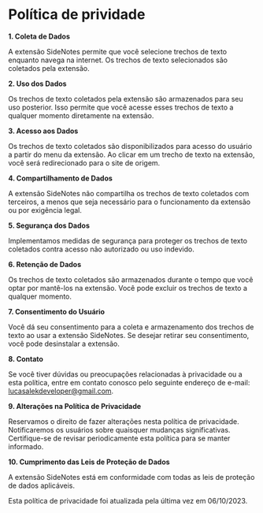 # Política de prividade

**1. Coleta de Dados**

A extensão SideNotes permite que você selecione trechos de texto enquanto navega na internet. Os trechos de texto selecionados são coletados pela extensão.

**2. Uso dos Dados**

Os trechos de texto coletados pela extensão são armazenados para seu uso posterior. Isso permite que você acesse esses trechos de texto a qualquer momento diretamente na extensão.

**3. Acesso aos Dados**

Os trechos de texto coletados são disponibilizados para acesso do usuário a partir do menu da extensão. Ao clicar em um trecho de texto na extensão, você será redirecionado para o site de origem.

**4. Compartilhamento de Dados**

A extensão SideNotes não compartilha os trechos de texto coletados com terceiros, a menos que seja necessário para o funcionamento da extensão ou por exigência legal.

**5. Segurança dos Dados**

Implementamos medidas de segurança para proteger os trechos de texto coletados contra acesso não autorizado ou uso indevido.

**6. Retenção de Dados**

Os trechos de texto coletados são armazenados durante o tempo que você optar por mantê-los na extensão. Você pode excluir os trechos de texto a qualquer momento.

**7. Consentimento do Usuário**

Você dá seu consentimento para a coleta e armazenamento dos trechos de texto ao usar a extensão SideNotes. Se desejar retirar seu consentimento, você pode desinstalar a extensão.

**8. Contato**

Se você tiver dúvidas ou preocupações relacionadas à privacidade ou a esta política, entre em contato conosco pelo seguinte endereço de e-mail: lucasalekdeveloper@gmail.com.

**9. Alterações na Política de Privacidade**

Reservamos o direito de fazer alterações nesta política de privacidade. Notificaremos os usuários sobre quaisquer mudanças significativas. Certifique-se de revisar periodicamente esta política para se manter informado.

**10. Cumprimento das Leis de Proteção de Dados**

A extensão SideNotes está em conformidade com todas as leis de proteção de dados aplicáveis.

Esta política de privacidade foi atualizada pela última vez em 06/10/2023.
